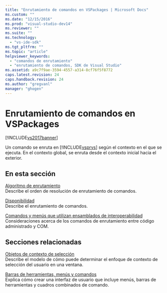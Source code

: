 ```yaml
---
title: "Enrutamiento de comandos en VSPackages | Microsoft Docs"
ms.custom: ""
ms.date: "12/15/2016"
ms.prod: "visual-studio-dev14"
ms.reviewer: ""
ms.suite: ""
ms.technology: 
  - "vs-ide-sdk"
ms.tgt_pltfrm: ""
ms.topic: "article"
helpviewer_keywords: 
  - "comandos de enrutamiento"
  - "enrutamiento de comandos, SDK de Visual Studio"
ms.assetid: a9c7f9ae-3594-4557-a314-8cf76f5f8772
caps.latest.revision: 24
caps.handback.revision: 24
ms.author: "gregvanl"
manager: "ghogen"
---
```

# Enrutamiento de comandos en VSPackages
[!INCLUDE[vs2017banner](../../code-quality/includes/vs2017banner.md)]

Un comando se enruta en [!INCLUDE[vsprvs](../../code-quality/includes/vsprvs_md.md)] según el contexto en el que se ejecuta. En el contexto global, se enruta desde el contexto inicial hacia el exterior.  
  
## En esta sección  
 [Algoritmo de enrutamiento](../../extensibility/internals/command-routing-algorithm.md)  
 Describe el orden de resolución de enrutamiento de comandos.  
  
 [Disponibilidad](../../extensibility/internals/command-availability.md)  
 Describe el enrutamiento de comandos.  
  
 [Comandos y menús que utilizan ensamblados de interoperabilidad](../../extensibility/internals/commands-and-menus-that-use-interop-assemblies.md)  
 Consideraciones acerca de los comandos de enrutamiento entre código administrado y COM.  
  
## Secciones relacionadas  
 [Objetos de contexto de selección](../../extensibility/internals/selection-context-objects.md)  
 Describe el modelo de cómo puede determinar el enfoque de contexto de selección del usuario en una ventana.  
  
 [Barras de herramientas, menús y comandos](../../extensibility/internals/commands-menus-and-toolbars.md)  
 Explica cómo crear una interfaz de usuario que incluye menús, barras de herramientas y cuadros combinados de comando.